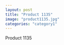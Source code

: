 ```yaml
---
layout: post
title: "Product 1135"
image: "product1135.jpg"
categories: "category1"
---
```

Product 1135
